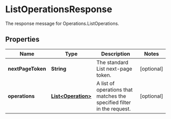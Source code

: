 

# ListOperationsResponse

The response message for Operations.ListOperations.

## Properties

| Name | Type | Description | Notes |
|------------ | ------------- | ------------- | -------------|
|**nextPageToken** | **String** | The standard List next-page token. |  [optional] |
|**operations** | [**List&lt;Operation&gt;**](Operation.md) | A list of operations that matches the specified filter in the request. |  [optional] |



